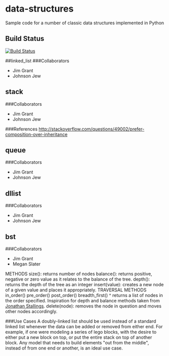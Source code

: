 # data-structures
Sample code for a number of classic data structures implemented in Python

## Build Status
[![Build Status](https://travis-ci.org/MigrantJ/data-structures.svg?branch=wgraph)](https://travis-ci.org/MigrantJ/data-structures) 

##linked_list
###Collaborators
- Jim Grant
- Johnson Jew


## stack
###Collaborators
- Jim Grant
- Johnson Jew

###References
http://stackoverflow.com/questions/49002/prefer-composition-over-inheritance


## queue
###Collaborators
- Jim Grant
- Johnson Jew


## dllist
###Collaborators
- Jim Grant
- Johnson Jew

## bst
###Collaborators
- Jim Grant
- Megan Slater

METHODS
size():  returns number of nodes
balance():  returns positive, negative or zero value as it relates to the balance of the tree.
depth():  returns the depth of the tree as an integer
insert(value):  creates a new node of a given value and places it appropriately.
TRAVERSAL METHODS
in_order()
pre_order()
post_order()
breadth_first()
^ returns a list of nodes in the order specified.
Inspiration for depth and balance methods taken from [Jonathan Stallings](https://github.com/jonathanstallings/data-structures/blob/feature/bst/bst.py).
delete(node): removes the node in question and moves other nodes accordingly.


###Use Cases
A doubly-linked list should be used instead of a standard linked list whenever
the data can be added or removed from either end. For example, if one were
modeling a series of lego blocks, with the desire to either put a new block on 
top, or put the entire stack on top of another block. Any model that needs to 
build elements "out from the middle", instead of from one end or another, is
an ideal use case.

